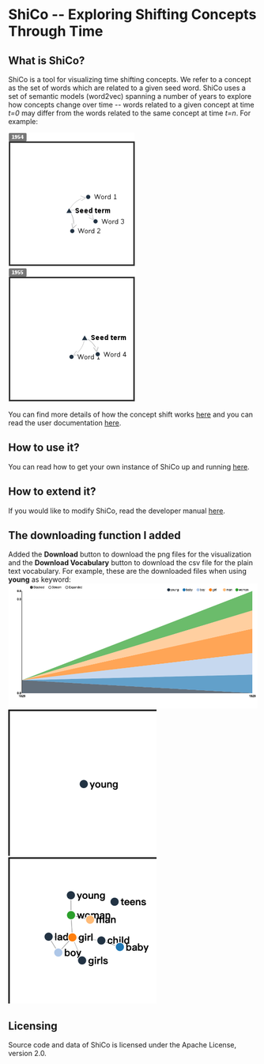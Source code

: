 # ShiCo --  Exploring Shifting Concepts Through Time

## What is ShiCo?

ShiCo is a tool for visualizing time shifting concepts. We refer to a concept as the set of words which are related to a given seed word. ShiCo uses a set of semantic models (word2vec) spanning a number of years to explore how concepts change over time -- words related to a given concept at time *t=0* may differ from the words related to the same concept at time *t=n*. For example:

![Mock concept shift](./ShiCo-master/docs/mockConcept1.png)
![Mock concept shift](./ShiCo-master/docs/mockConcept2.png)

You can find more details of how the concept shift works [here](./docs/howItWorks.md) and you can read the user documentation [here](./docs/ui.md).

## How to use it?
You can read how to get your own instance of ShiCo up and running [here](./docs/deploy.md).

## How to extend it?
If you would like to modify ShiCo, read the developer manual [here](./docs/develop.md).

## The downloading function I added
Added the **Download** button to download the png files for the visualization and the **Download Vocabulary** button to download the csv file for the plain text vocabulary. For example, these are the downloaded files when using **young** as keyword:
![vs1](./ShiCo-master/docs/vs1.png)
![vs2](./ShiCo-master/docs/vs2.png)
![vs3](./ShiCo-master/docs/vs3.png)

## Licensing

Source code and data of ShiCo is licensed under the Apache License, version 2.0.